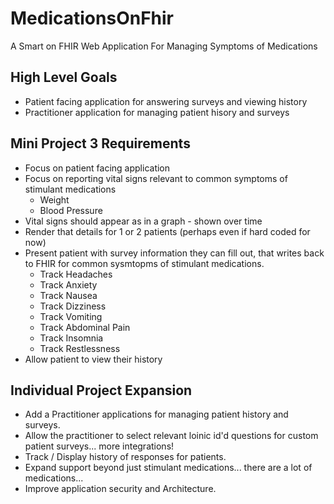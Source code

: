 # MedicationsOnFhir
A Smart on FHIR Web Application For Managing Symptoms of Medications

## High Level Goals
* Patient facing application for answering surveys and viewing history
* Practitioner application for managing patient hisory and surveys

## Mini Project 3 Requirements
 - Focus on patient facing application
 - Focus on reporting vital signs relevant to common symptoms of stimulant medications
    - Weight
    - Blood Pressure
 - Vital signs should appear as in a graph - shown over time
 - Render that details for 1 or 2 patients (perhaps even if hard coded for now)
 - Present patient with survey information they can fill out, that writes back to FHIR for common sysmtopms of stimulant medications.
    - Track Headaches
    - Track Anxiety
    - Track Nausea
    - Track Dizziness
    - Track Vomiting
    - Track Abdominal Pain
    - Track Insomnia
    - Track Restlessness
 - Allow patient to view their history
 
## Individual Project Expansion
 - Add a Practitioner applications for managing patient history and surveys.
 - Allow the practitioner to select relevant loinic id'd questions for custom patient surveys... more integrations!
 - Track / Display history of responses for patients.
 - Expand support beyond just stimulant medications... there are a lot of medications... 
 - Improve application security and Architecture. 
